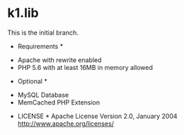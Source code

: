 # k1.lib

This is the initial branch.

* Requirements *
- Apache with rewrite enabled
- PHP 5.6 with at least 16MB in memory allowed

* Optional *
- MySQL Database
- MemCached PHP Extension

* LICENSE *
Apache License Version 2.0, January 2004
http://www.apache.org/licenses/
